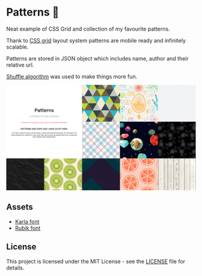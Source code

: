 # Patterns 🏁

Neat example of CSS Grid and collection of my favourite patterns.

Thank to [CSS grid](https://developer.mozilla.org/en-US/docs/Web/CSS/CSS_Grid_Layout) layout system patterns are mobile ready and infinitely scalable.

Patterns are stored in JSON object which includes name, author and their relative url.

[Shuffle algorithm](https://en.wikipedia.org/wiki/Fisher%E2%80%93Yates_shuffle) was used to make things more fun.

![Screenshot](docs/images/screenshot.jpg)

## Assets

- [Karla font](https://fonts.google.com/specimen/Karla)
- [Rubik font](https://fonts.google.com/specimen/Rubik)

## License

This project is licensed under the MIT License - see the [LICENSE](LICENSE) file for details.
